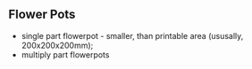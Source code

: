 ## Flower Pots

 - single part flowerpot - smaller, than printable area (ususally, 200x200x200mm);
 - multiply part flowerpots
